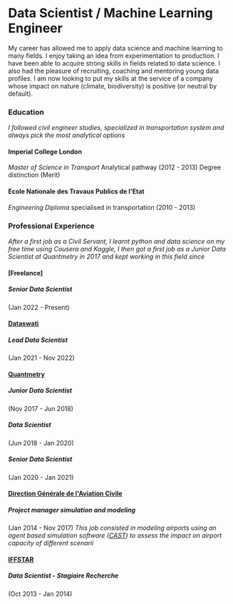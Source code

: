 # Data Scientist / Machine Learning Engineer
My career has allowed me to apply data science and machine learning to many fields. I enjoy taking an idea from experimentation to production. I have been able to acquire strong skills in fields related to data science.
I also had the pleasure of recruiting, coaching and mentoring young data profiles.
I am now looking to put my skills at the service of a company whose impact on nature (climate, biodiversity) is positive (or neutral by default).
### Education 
*I followed civil engineer studies, specialized in transportation system and always pick the most analytical options*
#### Imperial College London 
*Master of Science in Transport* Analytical pathway 
(2012 - 2013) 
Degree distinction (Merit) 


#### Ecole Nationale des Travaux Publics de l'Etat 
*Engineering Diploma* specialised in transportation 
(2010 - 2013)


###  Professional Experience
*After a first job as a Civil Servant, I learnt python and  data science on my free time using Cousera and Kaggle, I then got a first job as a Junior Data Scientist at Quantmetry in 2017 and kept working in this field since*


#### [Freelance]
##### Senior Data Scientist 
(Jan 2022 - Present)

#### [Dataswati](https://www.dataswati.com/)
##### Lead Data Scientist 
(Jan 2021 - Nov 2022)


#### [Quantmetry](https://www.quantmetry.com/) 

##### Junior Data Scientist 
(Nov 2017 - Jun 2018)
##### Data Scientist 
(Jun 2018 - Jan 2020)
##### Senior Data Scientist 
(Jan 2020 - Jan 2021) 

#### [Direction Générale de l'Aviation Civile ](https://en.wikipedia.org/wiki/Directorate_General_for_Civil_Aviation_(France))
##### Project manager simulation and modeling 
(Jan 2014 - Nov 2017) 
*This job consisted in modeling airports using an agent based simulation software ([CAST](https://arc.de/cast-simulation-software/cast-aircraft-simulation/)) to assess the impact on airport capacity of different scenarii*

#### [IFFSTAR](https://iffstar.fr/) 
##### Data Scientist - Stagiaire Recherche 
(Oct 2013 - Jan 2014) 


